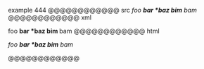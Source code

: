 example 444
@@@@@@@@@@@@ src
*foo __bar *baz bim__ bam*
@@@@@@@@@@@@ xml
<?xml version="1.0" encoding="UTF-8"?>
<!DOCTYPE document SYSTEM "CommonMark.dtd">
<document xmlns="http://commonmark.org/xml/1.0">
  <paragraph>
    <emph>
      <text>foo </text>
      <strong>
        <text>bar *baz bim</text>
      </strong>
      <text> bam</text>
    </emph>
  </paragraph>
</document>
@@@@@@@@@@@@ html
<p><em>foo <strong>bar *baz bim</strong> bam</em></p>
@@@@@@@@@@@@

